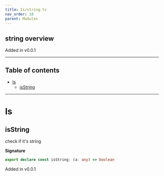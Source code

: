 ```yaml
---
title: Is/string.ts
nav_order: 18
parent: Modules
---
```


## string overview

Added in v0.0.1

---

<h2 class="text-delta">Table of contents</h2>

- [Is](#is)
  - [isString](#isstring)

---

# Is

## isString

check if it's string

**Signature**

```ts
export declare const isString: (a: any) => boolean
```

Added in v0.0.1
